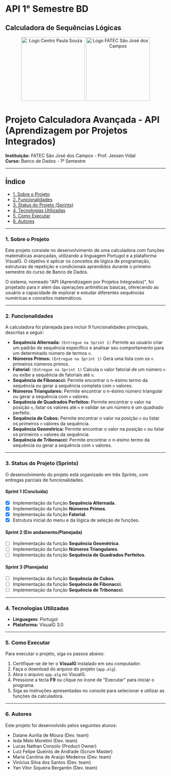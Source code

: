 # API 1° Semestre BD
## Calculadora de Sequências Lógicas 
<p align="center">
  <img src="https://bkpsitecpsnew.blob.core.windows.net/uploadsitecps/sites/58/2024/03/Logo_CPS-01.png" alt="Logo Centro Paula Souza" width="200"/>
  <img src="https://sjc.fatec.sp.gov.br/static/media/logo.b8e0d5a7.png" alt="Logo FATEC São José dos Campos" width="200"/>
</p>

# Projeto Calculadora Avançada - API (Aprendizagem por Projetos Integrados)

**Instituição:** FATEC São José dos Campos - Prof. Jessen Vidal  
**Curso:** Banco de Dados - 1º Semestre  

---

## Índice

- [1. Sobre o Projeto](#1-sobre-o-projeto)
- [2. Funcionalidades](#2-funcionalidades)
- [3. Status do Projeto (Sprints)](#3-status-do-projeto-sprints)
- [4. Tecnologias Utilizadas](#4-tecnologias-utilizadas)
- [5. Como Executar](#5-como-executar)
- [6. Autores](#6-autores)

---

### 1. Sobre o Projeto

Este projeto consiste no desenvolvimento de uma calculadora com funções matemáticas avançadas, utilizando a linguagem Portugol e a plataforma VisualG. O objetivo é aplicar os conceitos de lógica de programação, estruturas de repetição e condicionais aprendidos durante o primeiro semestre do curso de Banco de Dados.

O sistema, nomeado "API (Aprendizagem por Projetos Integrados)", foi projetado para ir além das operações aritméticas básicas, oferecendo ao usuário a capacidade de explorar e estudar diferentes sequências numéricas e conceitos matemáticos.

---

### 2. Funcionalidades

A calculadora foi planejada para incluir 9 funcionalidades principais, descritas a seguir:

-   **Sequência Alternada:** `(Entregue na Sprint 1)` Permite ao usuário criar um padrão de sequência específico e analisar seu comportamento para um determinado número de termos `n`.
-   **Números Primos:** `(Entregue na Sprint 1)` Gera uma lista com os `n` primeiros números primos.
-   **Fatorial:** `(Entregue na Sprint 1)` Calcula o valor fatorial de um número `n` ou exibe a sequência de fatoriais até `n`.
-   **Sequência de Fibonacci:** Permite encontrar o n-ésimo termo da sequência ou gerar a sequência completa com `n` valores.
-   **Números Triangulares:** Permite encontrar o n-ésimo número triangular ou gerar a sequência com `n` valores.
-   **Sequência de Quadrados Perfeitos:** Permite encontrar o valor na posição `n`, listar os valores até `n` e validar se um número é um quadrado perfeito.
-   **Sequência de Cubos:** Permite encontrar o valor na posição `n` ou listar os primeiros `n` valores da sequência.
-   **Sequência Geométrica:** Permite encontrar o valor na posição `n` ou listar os primeiros `n` valores da sequência.
-   **Sequência de Tribonacci:** Permite encontrar o n-ésimo termo da sequência ou gerar a sequência com `n` valores.

---

### 3. Status do Projeto (Sprints)

O desenvolvimento do projeto está organizado em três Sprints, com entregas parciais de funcionalidades.

#### **Sprint 1 (Concluída)**
-   [x] Implementação da função **Sequência Alternada**.
-   [x] Implementação da função **Números Primos**.
-   [x] Implementação da função **Fatorial**.
-   [x] Estrutura inicial do menu e da lógica de seleção de funções.

#### **Sprint 2 (Em andamento/Planejada)**
-   [ ] Implementação da função **Sequência Geométrica**.
-   [ ] Implementação da função **Números Triangulares**.
-   [ ] Implementação da função **Sequência de Quadrados Perfeitos**.

#### **Sprint 3 (Planejada)**
-   [ ] Implementação da função **Sequência de Cubos**.
-   [ ] Implementação da função **Sequência de Fibonacci**.
-   [ ] Implementação da função **Sequência de Tribonacci**.

---

### 4. Tecnologias Utilizadas

-   **Linguagem:** Portugol
-   **Plataforma:** VisualG 3.0

---

### 5. Como Executar

Para executar o projeto, siga os passos abaixo:

1.  Certifique-se de ter o **VisualG** instalado em seu computador.
2.  Faça o download do arquivo do projeto (`app.alg`).
3.  Abra o arquivo `app.alg` no VisualG.
4.  Pressione a tecla **F9** ou clique no ícone de "Executar" para iniciar o programa.
5.  Siga as instruções apresentadas no console para selecionar e utilizar as funções da calculadora.

---

### 6. Autores

Este projeto foi desenvolvido pelos seguintes alunos:

-   Daiane Aurilia de Moura (Dev. team)
-   Ieda Melo Moretini (Dev. team)
-   Lucas Nathan Consolo (Product Owner)
-   Luiz Felipe Queirós de Andrade (Scrum Master)
-   Maria Carolina de Araújo Medeiros (Dev. team)
-   Vinícius Silva dos Santos (Dev. team)
-   Yan Vitor Siqueira Bergantin (Dev. team)
